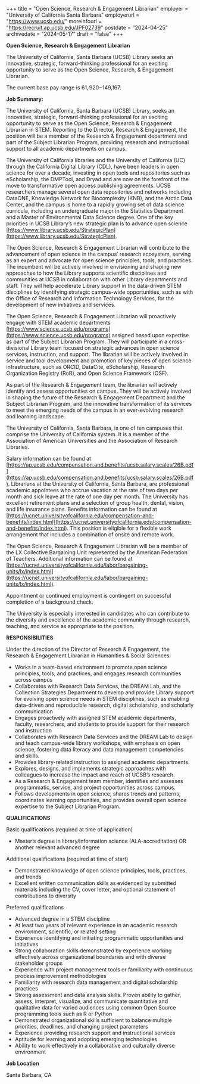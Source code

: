 +++
title = "Open Science, Research & Engagement Librarian"
employer = "University of California Santa Barbara"
employerurl = "https://www.ucsb.edu/"
moreinfourl = "https://recruit.ap.ucsb.edu/JPF02739"
postdate = "2024-04-25"
archivedate = "2024-05-17"
draft = "false"
+++

**Open Science, Research & Engagement Librarian**

The University of California, Santa Barbara (UCSB) Library seeks an innovative, strategic, forward-thinking professional for an exciting opportunity to serve as the Open Science, Research, & Engagement Librarian. 

The current base pay range is $61,920-$149,167.

**Job Summary:**

The University of California, Santa Barbara (UCSB) Library, seeks an innovative, strategic, forward-thinking professional for an exciting opportunity to serve as the Open Science, Research & Engagement Librarian in STEM. Reporting to the Director, Research & Engagement, the position will be a member of the Research & Engagement department and part of the Subject Librarian Program, providing research and instructional support to all academic departments on campus.

The University of California libraries and the University of California (UC) through the California Digital Library (CDL), have been leaders in open science for over a decade, investing in open tools and repositories such as eScholarship, the DMPTool, and Dryad and are now on the forefront of the move to transformative open access publishing agreements. UCSB researchers manage several open data repositories and networks including DataONE, Knowledge Network for Biocomplexity (KNB), and the Arctic Data Center, and the campus is home to a rapidly growing set of data science curricula, including an undergraduate major in the Statistics Department and a Master of Environmental Data Science degree. One of the key priorities in UCSB Library’s new strategic plan is to advance open science [https://www.library.ucsb.edu/StrategicPlan](https://www.library.ucsb.edu/StrategicPlan).

The Open Science, Research & Engagement Librarian will contribute to the advancement of open science in the campus’ research ecosystem, serving as an expert and advocate for open science principles, tools, and practices. The incumbent will be actively involved in envisioning and shaping new approaches to how the Library supports scientific disciplines and communities at UCSB in collaboration with other Library departments and staff. They will help accelerate Library support in the data-driven STEM disciplines by identifying strategic campus-wide opportunities, such as with the Office of Research and Information Technology Services, for the development of new initiatives and services.

The Open Science, Research & Engagement Librarian will proactively engage with STEM academic departments [https://www.science.ucsb.edu/programs](https://www.science.ucsb.edu/programs) assigned based upon expertise as part of the Subject Librarian Program. They will participate in a cross-divisional Library team focused on strategic advances in open science services, instruction, and support. The librarian will be actively involved in service and tool development and promotion of key pieces of open science infrastructure, such as ORCID, DataCite, eScholarship, Research Organization Registry (RoR), and Open Science Framework (OSF).

As part of the Research & Engagement team, the librarian will actively identify and assess opportunities on campus. They will be actively involved in shaping the future of the Research & Engagement Department and the Subject Librarian Program, and the innovative transformation of its services to meet the emerging needs of the campus in an ever-evolving research and learning landscape.

The University of California, Santa Barbara, is one of ten campuses that comprise the University of California system. It is a member of the Association of American Universities and the Association of Research Libraries.

Salary information can be found at [https://ap.ucsb.edu/compensation.and.benefits/ucsb.salary.scales/26B.pdf](https://ap.ucsb.edu/compensation.and.benefits/ucsb.salary.scales/26B.pdf). Librarians at the University of California, Santa Barbara, are professional academic appointees who accrue vacation at the rate of two days per month and sick leave at the rate of one day per month. The University has excellent retirement plans and a selection of group health, dental, vision, and life insurance plans. Benefits information can be found at
[https://ucnet.universityofcalifornia.edu/compensation-and-benefits/index.html](https://ucnet.universityofcalifornia.edu/compensation-and-benefits/index.html). This position is eligible for a flexible work arrangement that includes a combination of onsite and remote work.

The Open Science, Research & Engagement Librarian will be a member of the LX Collective Bargaining Unit represented by the American Federation of Teachers. Additional information can be found at [https://ucnet.universityofcalifornia.edu/labor/bargaining-units/lx/index.html](https://ucnet.universityofcalifornia.edu/labor/bargaining-units/lx/index.html).

Appointment or continued employment is contingent on successful completion of a background check.

The University is especially interested in candidates who can contribute to the diversity and excellence of the academic community through research, teaching, and service as appropriate to the position.

**RESPONSIBILITIES**

Under the direction of the Director of Research & Engagement, the Research & Engagement Librarian in Humanities & Social Sciences:

- Works in a team-based environment to promote open science principles, tools, and practices, and engages research communities across campus
- Collaborates with Research Data Services, the DREAM Lab, and the Collection Strategies Department to develop and provide Library support for evolving open science needs in STEM disciplines, such as enabling data-driven and reproducible research, digital scholarship, and scholarly communication
- Engages proactively with assigned STEM academic departments, faculty, researchers, and students to provide support for their research and instruction
- Collaborates with Research Data Services and the DREAM Lab to design and teach campus-wide library workshops, with emphasis on open science, fostering data literacy and data management competencies and skills.
- Provides library-related instruction to assigned academic departments.
- Explores, designs, and implements strategic approaches with colleagues to increase the impact and reach of UCSB’s research.
- As a Research & Engagement team member, identifies and assesses programmatic, service, and project opportunities across campus.
- Follows developments in open science, shares trends and patterns, coordinates learning opportunities, and provides overall open science expertise to the Subject Librarian Program.

**QUALIFICATIONS**

Basic qualifications (required at time of application)

- Master’s degree in library/information science (ALA-accreditation) OR another relevant advanced degree

Additional qualifications (required at time of start)

- Demonstrated knowledge of open science principles, tools, practices, and trends
- Excellent written communication skills as evidenced by submitted materials including the CV, cover letter, and optional statement of contributions to diversity

Preferred qualifications

- Advanced degree in a STEM discipline
- At least two years of relevant experience in an academic research environment, scientific, or related setting
- Experience identifying and initiating programmatic opportunities and initiatives
- Strong collaboration skills demonstrated by experience working effectively across organizational boundaries and with diverse stakeholder groups
- Experience with project management tools or familiarity with continuous process improvement methodologies
- Familiarity with research data management and digital scholarship practices
- Strong assessment and data analysis skills. Proven ability to gather, assess, interpret, visualize, and communicate quantitative and qualitative data for varied audiences using common Open Source programming tools such as R or Python
- Demonstrated organizational skills sufficient to balance multiple priorities, deadlines, and changing project parameters
- Experience providing research support and instructional services
- Aptitude for learning and adopting emerging technologies
- Ability to work effectively in a collaborative and culturally diverse environment

**Job Location**

Santa Barbara, CA
